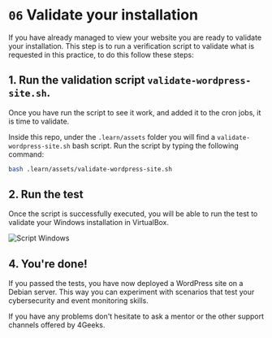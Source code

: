 # `06` Validate your installation

If you have already managed to view your website you are ready to validate your installation. This step is to run a verification script to validate what is requested in this practice, to do this follow these steps:

## 1. Run the validation script `validate-wordpress-site.sh`.

Once you have run the script to see it work, and added it to the cron jobs, it is time to validate.

Inside this repo, under the `.learn/assets` folder you will find a `validate-wordpress-site.sh` bash script. Run the script by typing the following command:

```bash
bash .learn/assets/validate-wordpress-site.sh
```

## 2. Run the test

Once the script is successfully executed, you will be able to run the test to validate your Windows installation in VirtualBox.

![Script Windows](https://raw.githubusercontent.com/breatheco-de/deploying-wordpress-debian/master/.learn/assets/script-test.png)

## 4. You're done!

If you passed the tests, you have now deployed a WordPress site on a Debian server. This way you can experiment with scenarios that test your cybersecurity and event monitoring skills.

If you have any problems don't hesitate to ask a mentor or the other support channels offered by 4Geeks.
